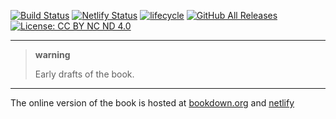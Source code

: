 [![Build Status](https://travis-ci.com/XiangyunHuang/r4ds.svg?branch=master)](https://travis-ci.com/XiangyunHuang/r4ds) [![Netlify Status](https://api.netlify.com/api/v1/badges/6c069b09-a414-40f9-a0cf-3921fa547f28/deploy-status)](https://app.netlify.com/sites/rbook/deploys) [![lifecycle](https://img.shields.io/badge/lifecycle-experimental-orange.svg)](https://www.tidyverse.org/lifecycle/#experimental) [![GitHub All Releases](https://img.shields.io/github/downloads/XiangyunHuang/r4ds/total.svg)](https://github.com/XiangyunHuang/r4ds) [![License: CC BY NC ND 4.0](https://img.shields.io/badge/License-CC%20BY%20NC%20ND%204.0-blue.svg)](https://creativecommons.org/licenses/by-nc-nd/4.0/)

---

> **warning**
> 
> Early drafts of the book.

---

The online version of the book is hosted at [bookdown.org](https://bookdown.org/xiangyun/r4ds/) and [netlify](https://rbook.netlify.com/)
